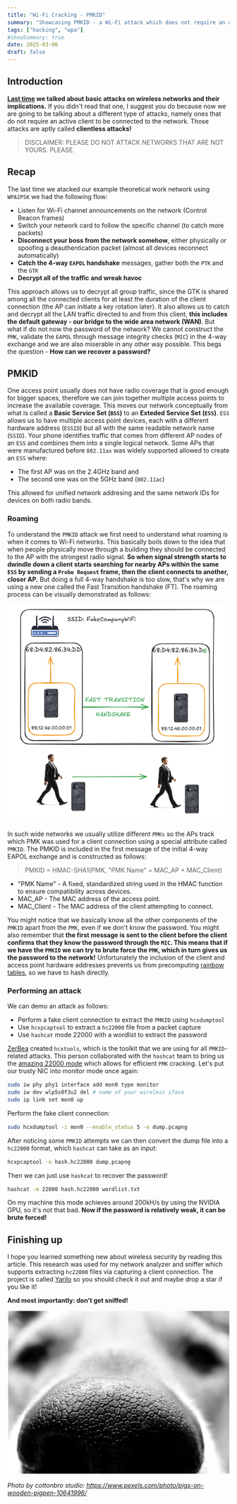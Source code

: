 ```yaml
---
title: "Wi-Fi Cracking - PMKID"
summary: "Showcasing PMKID - a Wi-Fi attack which does not require an active client connection"
tags: ["hacking", "wpa"]
#showSummary: true
date: 2025-03-06
draft: false
---
```


## Introduction

**[Last time](https://blog.piaseczny.dev/posts/wifi-intro/) we talked about basic attacks on wireless networks and their implications.** If you didn't read that one, I suggest you do because now we are going to be talking about a different type of attacks, namely ones that do not require an active client to be connected to the network. Those attacks are aptly called **clientless attacks!**

> DISCLAIMER: PLEASE DO NOT ATTACK NETWORKS THAT ARE NOT YOURS. PLEASE.

## Recap

The last time we atacked our example theoretical work network using `WPA2PSK` we had the following flow:

- Listen for Wi-Fi channel announcements on the network (Control Beacon frames)
- Switch your network card to follow the specific channel (to catch more packets)
- **Disconnect your boss from the network somehow**, either physically or spoofing a deauthentication packet (almost all devices reconnect automatically)
- **Catch the 4-way `EAPOL` handshake** messages, gather both the `PTK` and the `GTK`
- **Decrypt all of the traffic and wreak havoc**

This approach allows us to decrypt all group traffic, since the GTK is shared among all the connected clients for at least the duration of the client connection (the AP can initiate a key rotation later). It also allows us to catch and decrypt all the LAN traffic directed to and from this client, **this includes the default gateway - our bridge to the wide area network (WAN)**. But what if do not now the password of the network? We cannot construct the `PMK`, validate the `EAPOL` through message integrity checks (`MIC`) in the 4-way exchange and we are also miserable in any other way possible. This begs the question - **How can we recover a password?**

## PMKID

One access point usually does not have radio coverage that is good enough for bigger spaces, therefore we can join together multiple access points to increase the available coverage. This moves our network conceptually from what is called a **Basic Service Set (`BSS`)** to an **Exteded Service Set (`ESS`)**. `ESS` allows us to have multiple access point devices, each with a different hardware address (`ESSID`) but all with the same readable network name (`SSID`). Your phone identifies traffic that comes from different AP nodes of an `ESS` and combines them into a single logical network. Some APs that were manufactured before `802.11ax` was widely supported allowed to create an `ESS` where:

- The first AP was on the 2.4GHz band and
- The second one was on the 5GHz band (`802.11ac`)

This allowed for unified network addresing and the same network IDs for devices on both radio bands.

### Roaming

To understand the `PMKID` attack we first need to understand what roaming is when it comes to Wi-Fi networks. This basically boils down to the idea that when people physically move through a building they should be connected to the AP with the strongest radio signal. **So when signal strength starts to dwindle down a client starts searching for nearby APs within the same `ESS` by sending a `Probe Request` frame, then the client connects to another, closer AP.** But doing a full 4-way handshake is too slow, that's why we are using a new one called the Fast Transition handshake (FT). The roaming process can be visually demonstrated as follows:

![Fast Transition](ft.png)

In such wide networks we usually utilize different `PMKs` so the APs track which PMK was used for a client connection using a special attribute called `PMKID`. The PMKID is included in the first message of the initial 4-way EAPOL exchange and is constructed as follows:

> PMKID = HMAC-SHA1(PMK, "PMK Name" + MAC_AP + MAC_Client)

- "PMK Name" - A fixed, standardized string used in the HMAC function to ensure compatibility across devices.
- MAC_AP - The MAC address of the access point.
- MAC_Client - The MAC address of the client attempting to connect.

You might notice that we basically know all the other components of the `PMKID` apart from the `PMK`, even if we don't know the password. You might also remember that **the first message is sent to the client before the client confirms that they know the password through the `MIC`. This means that if we have the `PMKID` we can try to brute force the `PMK`, which in turn gives us the password to the network!** Unfortunately the inclusion of the client and access point hardware addresses prevents us from precomputing [rainbow tables](https://en.wikipedia.org/wiki/Rainbow_table), so we have to hash directly.

### Performing an attack

We can demo an attack as follows:

- Perform a fake client connection to extract the `PMKID` using `hcxdumptool`
- Use `hcxpcaptool` to extract a `hc22000` file from a packet capture
- Use `hashcat` mode 22000 with a wordlist to extract the password

[ZerBea](https://github.com/ZerBea) created `hcxtools`, which is the toolkit that we are using for all `PMKID`-related attacks. This person collaborated with the `hashcat` team to bring us the [amazing 22000 mode](https://hashcat.net/wiki/doku.php?id=cracking_wpawpa2) which allows for efficient `PMK` cracking. Let's put our trusty NIC into monitor mode once again:

```sh
sudo iw phy phy1 interface add mon0 type monitor
sudo iw dev wlp5s0f3u2 del # name of your wireless iface
sudo ip link set mon0 up
```

Perform the fake client connection:

```sh
sudo hcxdumptool -i mon0 --enable_status 5 -o dump.pcapng
```

After noticing some `PMKID` attempts we can then convert the dump file into a `hc22000` format, which `hashcat` can take as an input:

```sh
hcxpcaptool -o hash.hc22000 dump.pcapng
```

Then we can just use `hashcat` to recover the password!

```sh
hashcat -m 22000 hash.hc22000 wordlist.txt
```

On my machine this mode achieves around 200kH/s by using the NVIDIA GPU, so it's not that bad. **Now if the password is relatively weak, it can be brute forced!**

## Finishing up

I hope you learned something new about wireless security by reading this article. This research was used for my network analyzer and sniffer which supports extracting `hc22000` files via capturing a client connection. The project is called [Yarilo](https://github.com/TypicalAM/Yarilo/) so you should check it out and maybe drop a star if you like it!

**And most importantly: don't get sniffed!**

![Bear sniffing you!](sniffer.png)

*Photo by cottonbro studio: https://www.pexels.com/photo/pigs-on-wooden-pigpen-10641996/*
